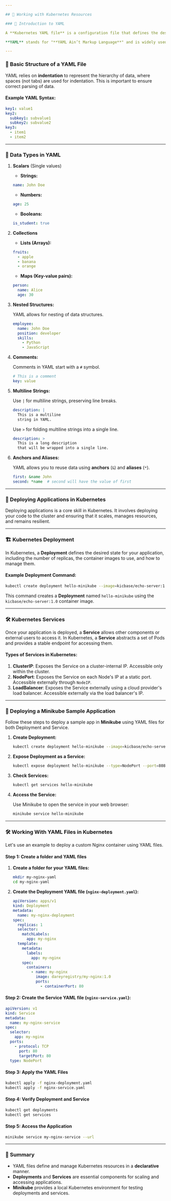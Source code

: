 ```yaml
---

## 📘 Working with Kubernetes Resources

### 🧾 Introduction to YAML

A **Kubernetes YAML file** is a configuration file that defines the desired state of Kubernetes resources (such as Pods, Containers, Services, Deployments) within a Kubernetes cluster.

**YAML** stands for "**YAML Ain’t Markup Language**" and is widely used for configuration files because of its **human-readable format**. In Kubernetes, YAML files are used to specify the desired state of resources declaratively. This means you describe the "end state" you want for your resources, and Kubernetes will work to ensure that state is achieved.

---
```


### 🧱 Basic Structure of a YAML File

YAML relies on **indentation** to represent the hierarchy of data, where spaces (not tabs) are used for indentation. This is important to ensure correct parsing of data.

#### **Example YAML Syntax:**

```yaml
key1: value1
key2:
  subkey1: subvalue1
  subkey2: subvalue2
key3:
  - item1
  - item2
```

---

### 🔑 Data Types in YAML

1. **Scalars** (Single values)

   - **Strings:**

   ```yaml
   name: John Doe
   ```

   - **Numbers:**

   ```yaml
   age: 25
   ```

   - **Booleans:**

   ```yaml
   is_student: true
   ```

2. **Collections**

   - **Lists (Arrays):**

   ```yaml
   fruits:
     - apple
     - banana
     - orange
   ```

   - **Maps (Key-value pairs):**

   ```yaml
   person:
     name: Alice
     age: 30
   ```

3. **Nested Structures:**

   YAML allows for nesting of data structures.

   ```yaml
   employee:
     name: John Doe
     position: developer
     skills:
       - Python
       - JavaScript
   ```

4. **Comments:**

   Comments in YAML start with a `#` symbol.

   ```yaml
   # This is a comment
   key: value
   ```

5. **Multiline Strings:**

   Use `|` for multiline strings, preserving line breaks.

   ```yaml
   description: |
     This is a multiline
     string in YAML.
   ```

   Use `>` for folding multiline strings into a single line.

   ```yaml
   description: >
     This is a long description
     that will be wrapped into a single line.
   ```

6. **Anchors and Aliases:**

   YAML allows you to reuse data using **anchors** (`&`) and **aliases** (`*`).

   ```yaml
   first: &name John
   second: *name  # second will have the value of first
   ```

---

### 🚀 Deploying Applications in Kubernetes

Deploying applications is a core skill in Kubernetes. It involves deploying your code to the cluster and ensuring that it scales, manages resources, and remains resilient.

---

### 🏗️ Kubernetes Deployment

In Kubernetes, a **Deployment** defines the desired state for your application, including the number of replicas, the container images to use, and how to manage them.

#### Example Deployment Command:

```bash
kubectl create deployment hello-minikube --image=kicbase/echo-server:1.0
```

This command creates a **Deployment** named `hello-minikube` using the `kicbase/echo-server:1.0` container image.

---

### 🛠️ Kubernetes Services

Once your application is deployed, a **Service** allows other components or external users to access it. In Kubernetes, a **Service** abstracts a set of Pods and provides a stable endpoint for accessing them.

#### Types of Services in Kubernetes:

1. **ClusterIP**: Exposes the Service on a cluster-internal IP. Accessible only within the cluster.
2. **NodePort**: Exposes the Service on each Node's IP at a static port. Accessible externally through `NodeIP`.
3. **LoadBalancer**: Exposes the Service externally using a cloud provider's load balancer. Accessible externally via the load balancer's IP.

---

### 🔧 Deploying a Minikube Sample Application

Follow these steps to deploy a sample app in **Minikube** using YAML files for both Deployment and Service.

1. **Create Deployment:**

   ```bash
   kubectl create deployment hello-minikube --image=kicbase/echo-server:1.0
   ```

2. **Expose Deployment as a Service:**

   ```bash
   kubectl expose deployment hello-minikube --type=NodePort --port=8080
   ```

3. **Check Services:**

   ```bash
   kubectl get services hello-minikube
   ```

4. **Access the Service:**

   Use Minikube to open the service in your web browser:

   ```bash
   minikube service hello-minikube
   ```

---

### 🛠️ Working With YAML Files in Kubernetes

Let's use an example to deploy a custom Nginx container using YAML files.

#### Step 1: Create a folder and YAML files

1. **Create a folder for your YAML files:**

   ```bash
   mkdir my-nginx-yaml
   cd my-nginx-yaml
   ```

2. **Create the Deployment YAML file (`nginx-deployment.yaml`):**

   ```yaml
   apiVersion: apps/v1
   kind: Deployment
   metadata:
     name: my-nginx-deployment
   spec:
     replicas: 1
     selector:
       matchLabels:
         app: my-nginx
     template:
       metadata:
         labels:
           app: my-nginx
       spec:
         containers:
           - name: my-nginx
             image: dareyregistry/my-nginx:1.0
             ports:
               - containerPort: 80
   ```

#### Step 2: Create the Service YAML file (`nginx-service.yaml`):

```yaml
apiVersion: v1
kind: Service
metadata:
  name: my-nginx-service
spec:
  selector:
    app: my-nginx
  ports:
    - protocol: TCP
      port: 80
      targetPort: 80
  type: NodePort
```

#### Step 3: Apply the YAML Files

```bash
kubectl apply -f nginx-deployment.yaml
kubectl apply -f nginx-service.yaml
```

#### Step 4: Verify Deployment and Service

```bash
kubectl get deployments
kubectl get services
```

#### Step 5: Access the Application

```bash
minikube service my-nginx-service --url
```

---

### 📌 Summary

- YAML files define and manage Kubernetes resources in a **declarative** manner.
- **Deployments** and **Services** are essential components for scaling and accessing applications.
- **Minikube** provides a local Kubernetes environment for testing deployments and services.

